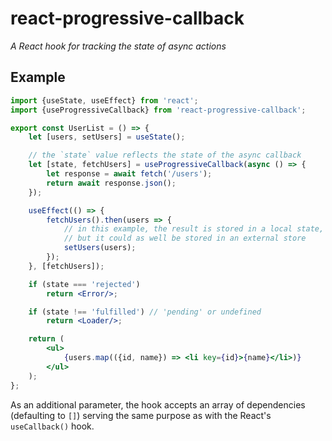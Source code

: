 # react-progressive-callback

*A React hook for tracking the state of async actions*

## Example

```jsx
import {useState, useEffect} from 'react';
import {useProgressiveCallback} from 'react-progressive-callback';

export const UserList = () => {
    let [users, setUsers] = useState();

    // the `state` value reflects the state of the async callback
    let [state, fetchUsers] = useProgressiveCallback(async () => {
        let response = await fetch('/users');
        return await response.json();
    });

    useEffect(() => {
        fetchUsers().then(users => {
            // in this example, the result is stored in a local state,
            // but it could as well be stored in an external store
            setUsers(users);
        });
    }, [fetchUsers]);

    if (state === 'rejected')
        return <Error/>;

    if (state !== 'fulfilled') // 'pending' or undefined
        return <Loader/>;

    return (
        <ul>
            {users.map(({id, name}) => <li key={id}>{name}</li>)}
        </ul>
    );
};
```

As an additional parameter, the hook accepts an array of dependencies (defaulting to `[]`) serving the same purpose as with the React's `useCallback()` hook.
